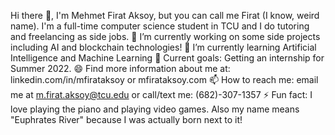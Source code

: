 Hi there 👋, I'm Mehmet Firat Aksoy, but you can call me Firat (I know, weird name). I'm a full-time computer science student in TCU and I do tutoring and freelancing as side jobs.
🔭 I’m currently working on some side projects including AI and blockchain technologies!
🌱 I’m currently learning Artificial Intelligence and Machine Learning
👯 Current goals: Getting an internship for Summer 2022.
😄 Find more information about me at: linkedin.com/in/mfirataksoy or mfirataksoy.com
📫 How to reach me: email me at m.firat.aksoy@tcu.edu or call/text me: (682)-307-1357
⚡ Fun fact: I love playing the piano and playing video games. Also my name means "Euphrates River" because I was actually born next to it!
